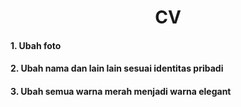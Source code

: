 <p align="center">
    <h1 align="center">CV</h1>
</p>
      
#### 1. Ubah foto
#### 2. Ubah nama dan lain lain sesuai identitas pribadi
#### 3. Ubah semua warna merah menjadi warna elegant
